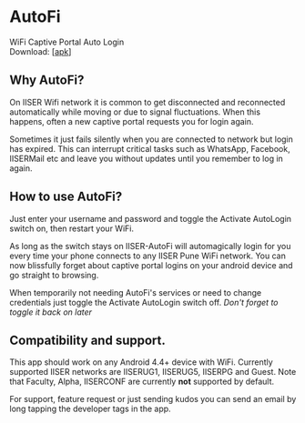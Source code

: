 # AutoFi
WiFi Captive Portal Auto Login  
Download: [[apk](https://github.com/harsgak/AutoFi/blob/master/factory/kids/AutoFi.16.apk?raw=true)]

## Why AutoFi?
On IISER Wifi network it is common to get disconnected and reconnected automatically while moving or due to signal fluctuations. When this happens, often a new captive portal requests you for login again.

Sometimes it just fails silently when you are connected to network but login has expired. This can interrupt critical tasks such as WhatsApp, Facebook, IISERMail etc and leave you without updates until you remember to log in again.


## How to use AutoFi?
Just enter your username and password and toggle the Activate AutoLogin switch on, then restart your WiFi.

As long as the switch stays on IISER-AutoFi will automagically login for you every time your phone connects to any IISER Pune WiFi network. You can now blissfully forget about captive portal logins on your android device and go straight to browsing.

When temporarily not needing AutoFi's services or need to change credentials just toggle the Activate AutoLogin switch off. 
_Don't forget to toggle it back on later_


## Compatibility and support. 
This app should work on any Android 4.4+ device with WiFi. Currently supported IISER networks are IISERUG1, IISERUG5, IISERPG and Guest. Note that Faculty, Alpha, IISERCONF are currently **not** supported by default. 

For support, feature request or just sending kudos you can send an email by long tapping the developer tags in the app.
